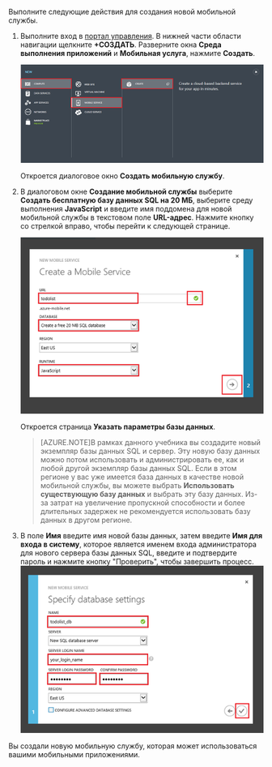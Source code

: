 

Выполните следующие действия для создания новой мобильной службы.

1.	Выполните вход в [портал управления]. В нижней части области навигации щелкните **+СОЗДАТЬ**. Разверните окна **Среда выполнения приложений** и **Мобильная услуга**, нажмите **Создать**.

	![](./media/mobile-services-create-new-service/mobile-create.png)

	Откроется диалоговое окно **Создать мобильную службу**.

2.	В диалоговом окне **Создание мобильной службы** выберите **Создать бесплатную базу данных SQL на 20 МБ**, выберите среду выполнения **JavaScript** и введите имя поддомена для новой мобильной службы в текстовом поле **URL-адрес**. Нажмите кнопку со стрелкой вправо, чтобы перейти к следующей странице.

	![](./media/mobile-services-create-new-service/mobile-create-page1.png)

	Откроется страница **Указать параметры базы данных**.
	
	>[AZURE.NOTE]В рамках данного учебника вы создадите новый экземпляр базы данных SQL и сервер. Эту новую базу данных можно потом использовать и администрировать ее, как и любой другой экземпляр базы данных SQL. Если в этом регионе у вас уже имеется база данных в качестве новой мобильной службы, вы можете выбрать **Использовать существующую базу данных** и выбрать эту базу данных. Из-за затрат на увеличение пропускной способности и более длительных задержек не рекомендуется использовать базу данных в другом регионе.

3.	В поле **Имя** введите имя новой базы данных, затем введите **Имя для входа в систему**, которое является именем входа администратора для нового сервера базы данных SQL, введите и подтвердите пароль и нажмите кнопку "Проверить", чтобы завершить процесс. ![](./media/mobile-services-create-new-service/mobile-create-page2.png)

Вы создали новую мобильную службу, которая может использоваться вашими мобильными приложениями.



<!-- URLs. -->
[портал управления]: https://manage.windowsazure.com/

<!---HONumber=58_postMigration-->